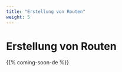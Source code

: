 ```yaml
---
title: "Erstellung von Routen"
weight: 5
---
```


# Erstellung von Routen

{{% coming-soon-de %}}


